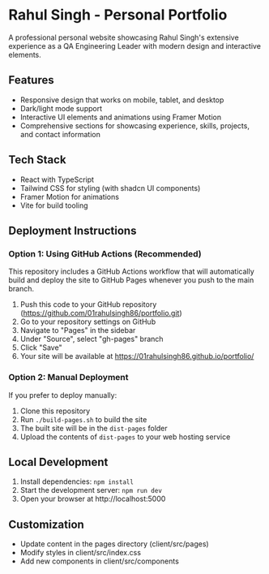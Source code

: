 # Rahul Singh - Personal Portfolio

A professional personal website showcasing Rahul Singh's extensive experience as a QA Engineering Leader with modern design and interactive elements.

## Features

- Responsive design that works on mobile, tablet, and desktop
- Dark/light mode support
- Interactive UI elements and animations using Framer Motion
- Comprehensive sections for showcasing experience, skills, projects, and contact information

## Tech Stack

- React with TypeScript
- Tailwind CSS for styling (with shadcn UI components)
- Framer Motion for animations
- Vite for build tooling

## Deployment Instructions

### Option 1: Using GitHub Actions (Recommended)

This repository includes a GitHub Actions workflow that will automatically build and deploy the site to GitHub Pages whenever you push to the main branch.

1. Push this code to your GitHub repository (https://github.com/01rahulsingh86/portfolio.git)
2. Go to your repository settings on GitHub
3. Navigate to "Pages" in the sidebar
4. Under "Source", select "gh-pages" branch
5. Click "Save"
6. Your site will be available at https://01rahulsingh86.github.io/portfolio/

### Option 2: Manual Deployment

If you prefer to deploy manually:

1. Clone this repository
2. Run `./build-pages.sh` to build the site
3. The built site will be in the `dist-pages` folder
4. Upload the contents of `dist-pages` to your web hosting service

## Local Development

1. Install dependencies: `npm install`
2. Start the development server: `npm run dev`
3. Open your browser at http://localhost:5000

## Customization

- Update content in the pages directory (client/src/pages)
- Modify styles in client/src/index.css
- Add new components in client/src/components